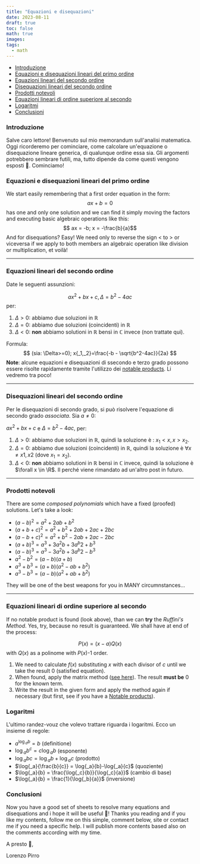 ```yaml
---
title: "Equazioni e disequazioni"
date: 2023-08-11
draft: true
toc: false
math: true
images:
tags:
  - math
---
```



- [Introduzione](#introduzione)
- [Equazioni e disequazioni lineari del primo ordine](#equazioni-e-disequazioni-lineari-del-primo-ordine)
- [Equazioni lineari del secondo ordine](#equazioni-lineari-del-secondo-ordine)
- [Disequazioni lineari del secondo ordine](#disequazioni-lineari-del-secondo-ordine)
- [Prodotti notevoli](#prodotti-notevoli)
- [Equazioni lineari di ordine superiore al secondo](#equazioni-lineari-di-ordine-superiore-al-secondo)
- [Logaritmi](#logaritmi)
- [Conclusioni](#conclusioni)


### Introduzione
Salve caro lettore! Benvenuto sul mio memorandum sull'analisi matematica.\
Oggi ricorderemo per cominciare, come calcolare un'equazione o disequazione lineare generica,
di qualunque ordine essa sia. Gli argomenti potrebbero sembrare futili, ma, tutto
dipende da  come questi vengono esposti 🙂. Cominciamo!

### Equazioni e disequazioni lineari del primo ordine
We start easily remembering that a first order equation in the form:
$$ ax + b = 0 $$
has one and  only one solution and we can find it simply moving the factors and executing basic algebraic operations like this:
$$ ax = -b; x = -\frac{b}{a}$$
And for disequations? Easy! We need only to reverse the sign < to > or viceversa if we apply to both members an algebraic operation
like division or multiplication, et voilà!

---

### Equazioni lineari del secondo ordine
Date le seguenti assunzioni:

$$ ax^2+bx+c, \Delta = b^2 - 4ac $$ per:
1) $\Delta > 0 :$ abbiamo due soluzioni in $\mathbb{R}$
2) $\Delta = 0 :$ abbiamo due soluzioni (coincidenti) in $\mathbb{R}$
3) $\Delta < 0 :$ **non** abbiamo solutioni in $\mathbb{R}$ bensì in $\mathbb{C}$ invece (non trattate qui).

Formula: $$ (sia: \Delta>=0); x{_1,_2}=\frac{-b - \sqrt{b^2-4ac}}{2a} $$
**Note**: alcune equazioni e disequazioni di ssecondo e terzo grado possono essere risolte rapidamente
tramite l'utilizzo dei [notable products](#notable-products). Li vedremo tra poco!

---

### Disequazioni lineari del secondo ordine
Per le disequazioni di secondo grado, si può risolvere l'equazione di secondo grado *associata*. Sia $a \ne 0$:

$ax^2+bx+c$ e $\Delta = b^2 - 4ac,$ per:
1) $\Delta > 0 :$ abbiamo due soluzioni in $\mathbb{R}$, quindi la soluzione è : $x_{1} < x, x > x_{2}$.
2) $\Delta = 0 :$ abbiamo due soluzioni (coincidenti) in $\mathbb{R}$, quindi la soluzione è $\forall x \ne x1,x2$ (dove $x_{1}= x_{2}$).
3) $\Delta < 0 :$ **non** abbiamo solutioni in $\mathbb{R}$ bensì in $\mathbb{C}$ invece, quindi la soluzione è $\forall x \in \R$. Il perché viene rimandato ad un'altro post in futuro.

---

### Prodotti notevoli
There are some *composed polynomials* which have a fixed (proofed) solutions. Let's take a look:

*    $(a-b)^2 = a^2+2ab+b^2$ 
*    $(a+b+c)^2 = a^2+b^2+2ab+2ac+2bc$
*    $(a-b+c)^2 = a^2+b^2-2ab+2ac-2bc$
*    $(a+b)^3 = a^3+3a^2b+3a^b2+b^3$
*    $(a-b)^3 = a^3-3a^2b+3a^b2-b^3$
*    $a^2-b^2 = (a-b)(a+b)$
*    $a^3+b^3 = (a+b)(a^2-ab+b^2)$
*    $a^3-b^3 = (a-b)(a^2+ab+b^2)$

They will be one of the best weapons for you in MANY circumnstances...

---

### Equazioni lineari di ordine superiore al secondo
If no notable product is found (look above), than we can **try** the *Ruffini's Method*. Yes, try, because no result is guaranteed. We shall have at end of the process:

  $$P(x)=(x-a)Q(x)$$ with $Q(x)$ as a polinome with $P(x)$-1 order.

1) We need to calculate $f(x)$ substituting $x$ with each divisor of $c$ until we take the result 0 (satisfied equation).
2) When found, apply the matrix method ([see here](https://www.youmath.it/lezioni/algebra-elementare/polinomi/272-la-regola-di-ruffini.html)). The result **must be** 0 for the known term.
3) Write the result in the given form and apply the method again if necessary (but first, see if you have a [Notable products](#notable-products)).

### Logaritmi
L'ultimo randez-vouz che volevo trattare riguarda i logaritmi. Ecco un insieme di regole:

*    $a^{\log{_a}{b}} = b$ (definitione)
*    $\log{_a}{b^c} = c\log{_a}{b}$ (esponente)
*    $\log{_a}{bc} = \log{_a}{b}+\log{_a}{c}$ (prodotto)
*    $\log{_a}{\frac{b}{c}} = \log{_a}{b}-\log{_a}{c}$ (quoziente)
*    $\log{_a}{b} = \frac{\log{_c}{b}}{\log{_c}{a}}$ (cambio di base)
*    $\log{_a}{b} = \frac{1}{\log{_b}{a}}$ (inversione)

### Conclusioni
Now you have a good set of sheets to resolve many equations and disequations and i hope it will be useful 🙂!
Thanks you reading and if you like my contents, follow me on this simple, comment below, site or contact me if you need a specific help. I will publish more contents based also on the comments according with my time.

A presto 👋,

Lorenzo Pirro